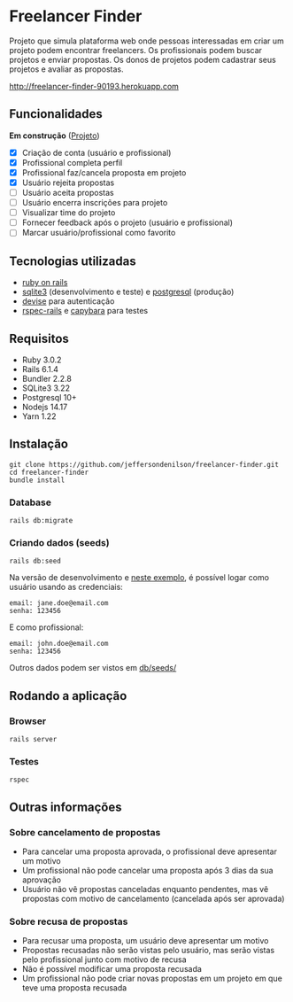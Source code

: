 # Freelancer Finder

Projeto que simula plataforma web onde pessoas interessadas em criar um projeto podem encontrar freelancers. Os profissionais podem buscar projetos e enviar propostas. Os donos de projetos podem cadastrar seus projetos e avaliar as propostas.

http://freelancer-finder-90193.herokuapp.com

## Funcionalidades

**Em construção** ([Projeto](https://github.com/jeffersondenilson/freelancer-finder/projects/1))

- [x] Criação de conta (usuário e profissional)
- [x] Profissional completa perfil
- [x] Profissional faz/cancela proposta em projeto
- [x] Usuário rejeita propostas
- [ ] Usuário aceita propostas
- [ ] Usuário encerra inscrições para projeto
- [ ] Visualizar time do projeto
- [ ] Fornecer feedback após o projeto (usuário e profissional)
- [ ] Marcar usuário/profissional como favorito

## Tecnologias utilizadas

- [ruby on rails](https://rubyonrails.org)
- [sqlite3](https://github.com/sparklemotion/sqlite3-ruby) (desenvolvimento e teste) e [postgresql](https://github.com/ged/ruby-pg) (produção)
- [devise](https://github.com/heartcombo/devise) para autenticação
- [rspec-rails](https://github.com/rspec/rspec-rails) e [capybara](http://teamcapybara.github.io/capybara/) para testes

## Requisitos

- Ruby 3.0.2
- Rails 6.1.4
- Bundler 2.2.8
- SQLite3 3.22
- Postgresql 10+
- Nodejs 14.17
- Yarn 1.22

## Instalação

```
git clone https://github.com/jeffersondenilson/freelancer-finder.git
cd freelancer-finder
bundle install
```

### Database

```
rails db:migrate
```

### Criando dados (seeds)

```
rails db:seed
```

Na versão de desenvolvimento e [neste exemplo](http://freelancer-finder-90193.herokuapp.com), é possível logar como usuário usando as credenciais:

```
email: jane.doe@email.com
senha: 123456
```

E como profissional:

```
email: john.doe@email.com
senha: 123456
```

Outros dados podem ser vistos em [db/seeds/](db/seeds/)

## Rodando a aplicação

### Browser

```
rails server
```

### Testes

```
rspec
```

## Outras informações

### Sobre cancelamento de propostas
- Para cancelar uma proposta aprovada, o profissional deve apresentar um motivo
- Um profissional não pode cancelar uma proposta após 3 dias da sua aprovação
- Usuário não vê propostas canceladas enquanto pendentes, mas vê propostas com motivo de cancelamento (cancelada após ser aprovada)

### Sobre recusa de propostas
- Para recusar uma proposta, um usuário deve apresentar um motivo
- Propostas recusadas não serão vistas pelo usuário, mas serão vistas pelo profissional junto com motivo de recusa
- Não é possível modificar uma proposta recusada
- Um profissional não pode criar novas propostas em um projeto em que teve uma proposta recusada
